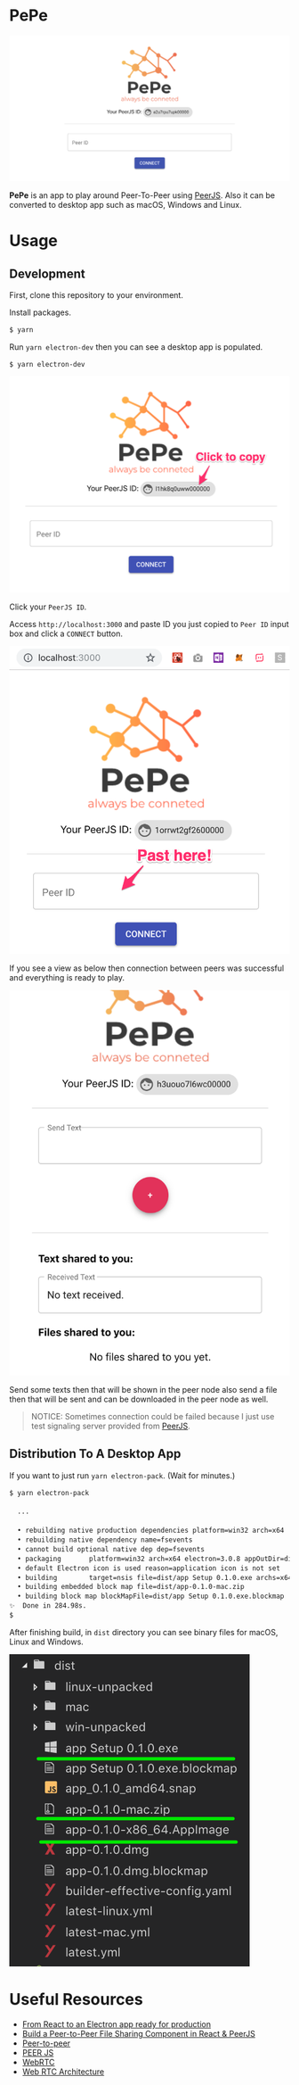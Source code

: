 # PePe

![PePe Logo](./readme/pepe.png)

**PePe** is an app to play around Peer-To-Peer using [PeerJS](https://peerjs.com/). Also it can be converted to desktop app such as macOS, Windows and Linux.

# Usage

## Development

First, clone this repository to your environment.

Install packages.

```sh
$ yarn
```

Run `yarn electron-dev` then you can see a desktop app is populated.

```
$ yarn electron-dev
```

![PePe Desktop App](./readme/desktop-app.png)

Click your `PeerJS ID`.

Access `http://localhost:3000` and paste ID you just copied to `Peer ID` input box and click a `CONNECT` button.

![PePe Web App](./readme/web-app.png)

If you see a view as below then connection between peers was successful and everything is ready to play.

![PePe Logged In](./readme/logged-in.png)

Send some texts then that will be shown in the peer node also send a file then that will be sent and can be downloaded in the peer node as well.


> NOTICE: Sometimes connection could be failed because I just use test signaling server provided from [PeerJS](https://peerjs.com/).

## Distribution To A Desktop App

If you want to just run `yarn electron-pack`. (Wait for minutes.)

```sh
$ yarn electron-pack

  ...

  • rebuilding native production dependencies platform=win32 arch=x64
  • rebuilding native dependency name=fsevents
  • cannot build optional native dep dep=fsevents
  • packaging       platform=win32 arch=x64 electron=3.0.8 appOutDir=dist/win-unpacked
  • default Electron icon is used reason=application icon is not set
  • building        target=nsis file=dist/app Setup 0.1.0.exe archs=x64 oneClick=true
  • building embedded block map file=dist/app-0.1.0-mac.zip
  • building block map blockMapFile=dist/app Setup 0.1.0.exe.blockmap
✨  Done in 284.98s.
$
```

After finishing build, in `dist` directory you can see binary files for macOS, Linux and Windows.

![PePe Distributions](./readme/dist.png)

# Useful Resources

- [From React to an Electron app ready for production](https://medium.com/@kitze/%EF%B8%8F-from-react-to-an-electron-app-ready-for-production-a0468ecb1da3)
- [Build a Peer-to-Peer File Sharing Component in React & PeerJS](https://www.sitepoint.com/file-sharing-component-react/)
- [Peer-to-peer](https://en.wikipedia.org/wiki/Peer-to-peer)
- [PEER JS](https://peerjs.com/docs/)
- [WebRTC](https://en.wikipedia.org/wiki/WebRTC)
- [Web RTC Architecture](https://webrtc.org/architecture/)
